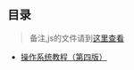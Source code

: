 ## 目录

> 备注,js的文件请到[这里查看](https://github.com/reng99/learn_javascript_summary/tree/master/document)

- [操作系统教程（第四版）](./operate_system.pdf)
